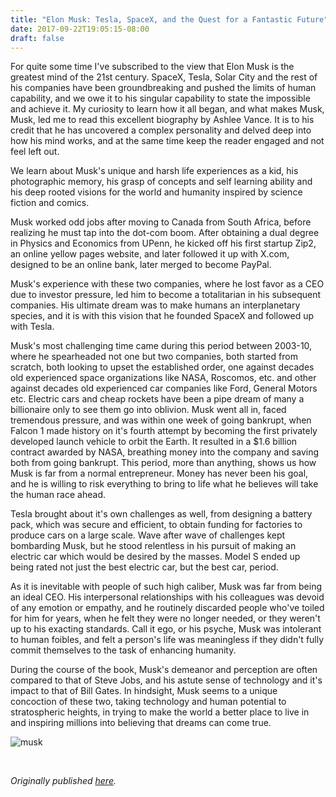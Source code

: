 ```yaml
---
title: "Elon Musk: Tesla, SpaceX, and the Quest for a Fantastic Future"
date: 2017-09-22T19:05:15-08:00
draft: false
---
```


For quite some time I've subscribed to the view that Elon Musk is the greatest mind of the 21st century. SpaceX, Tesla, Solar City and the rest of his companies have been groundbreaking and pushed the limits of human capability, and we owe it to his singular capability to state the impossible and achieve it. My curiosity to learn how it all began, and what makes Musk, Musk, led me to read this excellent biography by Ashlee Vance. It is to his credit that he has uncovered a complex personality and delved deep into how his mind works, and at the same time keep the reader engaged and not feel left out.

We learn about Musk's unique and harsh life experiences as a kid, his photographic memory, his grasp of concepts and self learning ability and his deep rooted visions for the world and humanity inspired by science fiction and comics.

Musk worked odd jobs after moving to Canada from South Africa, before realizing he must tap into the dot-com boom. After obtaining a dual degree in Physics and Economics from UPenn, he kicked off his first startup Zip2, an online yellow pages website, and later followed it up with X.com, designed to be an online bank, later merged to become PayPal.

Musk's experience with these two companies, where he lost favor as a CEO due to investor pressure, led him to become a totalitarian in his subsequent companies. His ultimate dream was to make humans an interplanetary species, and it is with this vision that he founded SpaceX and followed up with Tesla.

Musk's most challenging time came during this period between 2003-10, where he spearheaded not one but two companies, both started from scratch, both looking to upset the established order, one against decades old experienced space organizations like NASA, Roscomos, etc. and other against decades old experienced car companies like Ford, General Motors etc. Electric cars and cheap rockets have been a pipe dream of many a billionaire only to see them go into oblivion. Musk went all in, faced tremendous pressure, and was within one week of going bankrupt, when Falcon 1 made history on it's fourth attempt by becoming the first privately developed launch vehicle to orbit the Earth. It resulted in a $1.6 billion contract awarded by NASA, breathing money into the company and saving both from going bankrupt. This period, more than anything, shows us how Musk is far from a normal entrepreneur. Money has never been his goal, and he is willing to risk everything to bring to life what he believes will take the human race ahead.

Tesla brought about it's own challenges as well, from designing a battery pack, which was secure and efficient, to obtain funding for factories to produce cars on a large scale. Wave after wave of challenges kept bombarding Musk, but he stood relentless in his pursuit of making an electric car which would be desired by the masses. Model S ended up being rated not just the best electric car, but the best car, period.

As it is inevitable with people of such high caliber, Musk was far from being an ideal CEO. His interpersonal relationships with his colleagues was devoid of any emotion or empathy, and he routinely discarded people who've toiled for him for years, when he felt they were no longer needed, or they weren't up to his exacting standards. Call it ego, or his psyche, Musk was intolerant to human foibles, and felt a person's life was meaningless if they didn't fully commit themselves to the task of enhancing humanity.

During the course of the book, Musk's demeanor and perception are often compared to that of Steve Jobs, and his astute sense of technology and it's impact to that of Bill Gates. In hindsight, Musk seems to a unique concoction of these two, taking technology and human potential to stratospheric heights, in trying to make the world a better place to live in and inspiring millions into believing that dreams can come true.



![musk](/musk.jpg)

&nbsp;&nbsp;

*Originally published [here](https://www.goodreads.com/review/show/2114470268).*